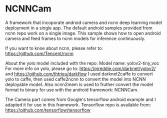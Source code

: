 # NCNNCam

A framework that incoporate android camera and ncnn deep learning model deployment in a single app. The default android samples provided from ncnn repo work on a single image. This sample shows how to open android camera and feed frames to ncnn models for inference continuously. 


If you want to knoe about ncnn, please refer to: https://github.com/Tencent/ncnn 

About the yolo model included with the repo:
Model name: yolov2-tiny_voc
For more info on yolo, please go to: https://pjreddie.com/darknet/yolov2/ and https://github.com/thtrieu/darkflow
I used darknet2caffe to convert yolo to caffe, then used caffe2ncnn to convert the model into NCNN deployable model. Also ncnn2mem is used to fruther convert the model format to binary for use with the android framework: NCNNCam.

The Camera part comes from Google's tensorflow android example and I adapted it for use in this framework. Tensorflow repo is available from: https://github.com/tensorflow/tensorflow






